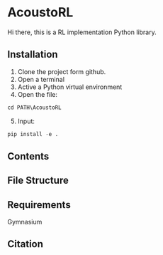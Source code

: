 # AcoustoRL

Hi there, this is a RL implementation Python library. 



## Installation

1. Clone the project form github.
2. Open a terminal
3. Active a Python virtual environment
4. Open the file:
~~~python
cd PATH\AcoustoRL
~~~

5. Input:
~~~python
pip install -e .
~~~



## Contents





## File Structure





## Requirements

Gymnasium



## Citation
